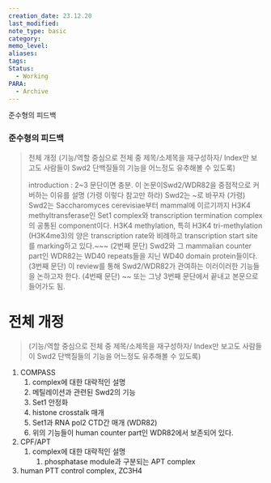 ```yaml
---
creation_date: 23.12.20
last_modified: 
note_type: basic
category: 
memo_level: 
aliases: 
tags: 
Status:
  - Working
PARA:
  - Archive
---
```

 준수형의 피드백

### 준수형의 피드백
> 전체 개정 (기능/역할 중심으로 전체 중 제목/소제목을 재구성하자/ Index만 보고도 사람들이 Swd2 단백질들의 기능을 어느정도 유추해볼 수 있도록)
> 
> introduction : 2~3 문단이면 충분. 이 논문이Swd2/WDR82을 중점적으로 커버하는 이유를 설명
>(가령 이렇다 참고만 하라)
>Swd2는 ~로 바꾸자
>(가령) Swd2는 Saccharomyces cerevisiae부터 mammal에 이르기까지 H3K4 methyltransferase인 Set1 complex와 transcription termination complex의 공통된 component이다. H3K4 methylation, 특히 H3K4 tri-methylation (H3K4me3)의 양은 transcription rate와 비례하고 transcription start site를 marking하고 있다.~~~
>(2번째 문단) Swd2와 그 mammalian counter part인 WDR82는 WD40 repeats들을 지닌 WD40 domain protein들이다.
>(3번째 문단) 이 review를 통해 Swd2/WDR82가 관여하는 이러이러한 기능들을 논하고자 한다.
>(4번째 문단) ~~ 또는 그냥 3번째 문단에서 끝내고 본문으로 들어가도 됨.


# 전체 개정 
>(기능/역할 중심으로 전체 중 제목/소제목을 재구성하자/ Index만 보고도 사람들이 Swd2 단백질들의 기능을 어느정도 유추해볼 수 있도록)
1. COMPASS
	1. complex에 대한 대략적인 설명
	2. 메틸레이션과 관련된 Swd2의 기능
	3. Set1 안정화
	4. histone crosstalk 매개
	5. Set1과 RNA pol2 CTD간 매개 (WDR82)
	6. 위의 기능들이 human counter part인 WDR82에서 보존되어 있다.
2. CPF/APT
	1. complex에 대한 대략적인 설명
		1. phosphatase module과 구분되는 APT complex
3. human PTT control complex, ZC3H4